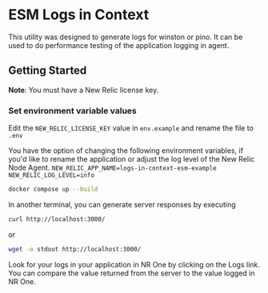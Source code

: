# ESM Logs in Context
This utility was designed to generate logs for winston or pino.  It can be used to do performance testing of the application logging in agent.

## Getting Started

**Note**: You must have a New Relic license key.

### Set environment variable values

Edit the `NEW_RELIC_LICENSE_KEY` value in `env.example` and rename the file to `.env`

You have the option of changing the following environment variables, if you'd like to rename the application or adjust the log level of the New Relic Node Agent. 
`NEW_RELIC_APP_NAME=logs-in-context-esm-example` 
`NEW_RELIC_LOG_LEVEL=info` 

```sh
docker compose up --build
```

In another terminal, you can generate server responses by executing

```sh
curl http://localhost:3000/ 
```
or 
```sh
wget -o stdout http://localhost:3000/ 
```
Look for your logs in your application in NR One by clicking on the Logs link. You can compare the value returned from the server to the value logged in NR One.
